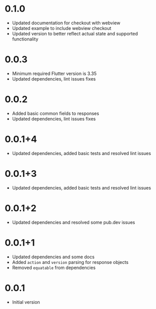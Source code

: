 # 0.1.0

- Updated documentation for checkout with webview
- Updated example to include webview checkout
- Updated version to better reflect actual state and supported functionality

# 0.0.3

- Minimum required Flutter version is 3.35
- Updated dependencies, lint issues fixes

# 0.0.2

- Added basic common fields to responses
- Updated dependencies, lint issues fixes

# 0.0.1+4

- Updated dependencies, added basic tests and resolved lint issues

# 0.0.1+3

- Updated dependencies, added basic tests and resolved lint issues

# 0.0.1+2

- Updated dependencies and resolved some pub.dev issues

# 0.0.1+1

- Updated dependencies and some docs
- Added `action` and `version` parsing for response objects
- Removed `equatable` from dependencies

# 0.0.1

- Initial version
